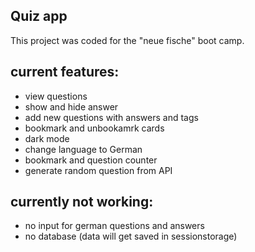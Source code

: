 ## Quiz app

This project was coded for the "neue fische" boot camp.

## current features:

- view questions
- show and hide answer
- add new questions with answers and tags
- bookmark and unbookamrk cards
- dark mode
- change language to German
- bookmark and question counter
- generate random question from API

## currently not working:

- no input for german questions and answers
- no database (data will get saved in sessionstorage)
